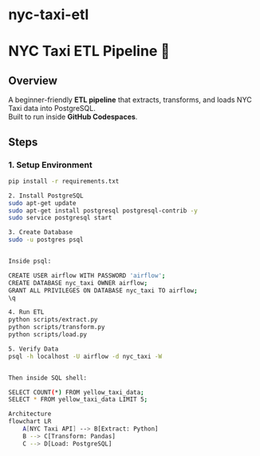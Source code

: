 # nyc-taxi-etl
# NYC Taxi ETL Pipeline 🚖

## Overview
A beginner-friendly **ETL pipeline** that extracts, transforms, and loads NYC Taxi data into PostgreSQL.  
Built to run inside **GitHub Codespaces**.

## Steps

### 1. Setup Environment
```bash
pip install -r requirements.txt

2. Install PostgreSQL
sudo apt-get update
sudo apt-get install postgresql postgresql-contrib -y
sudo service postgresql start

3. Create Database
sudo -u postgres psql


Inside psql:

CREATE USER airflow WITH PASSWORD 'airflow';
CREATE DATABASE nyc_taxi OWNER airflow;
GRANT ALL PRIVILEGES ON DATABASE nyc_taxi TO airflow;
\q

4. Run ETL
python scripts/extract.py
python scripts/transform.py
python scripts/load.py

5. Verify Data
psql -h localhost -U airflow -d nyc_taxi -W


Then inside SQL shell:

SELECT COUNT(*) FROM yellow_taxi_data;
SELECT * FROM yellow_taxi_data LIMIT 5;

Architecture
flowchart LR
    A[NYC Taxi API] --> B[Extract: Python]
    B --> C[Transform: Pandas]
    C --> D[Load: PostgreSQL]
